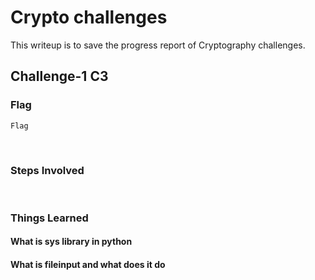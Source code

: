 # Crypto challenges
This writeup is to save the progress report of Cryptography challenges.

## Challenge-1 C3

### Flag
`Flag`

<br>

### Steps Involved

<br>

### Things Learned

#### What is sys library in python

#### What is fileinput and what does it do
